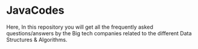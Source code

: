 # JavaCodes
Here, In this repository you will get all the frequently asked questions/answers by the Big tech companies related to the different Data Structures &amp; Algorithms.
